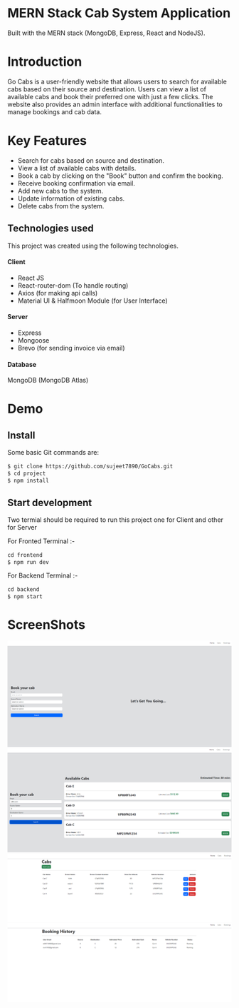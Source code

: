 # MERN Stack Cab System Application

Built with the MERN stack (MongoDB, Express, React and NodeJS).

# Introduction

Go Cabs is a user-friendly website that allows users to search for available cabs based on their source and destination. Users can view a list of available cabs and book their preferred one with just a few clicks. The website also provides an admin interface with additional functionalities to manage bookings and cab data.

# Key Features

- Search for cabs based on source and destination.
- View a list of available cabs with details.
- Book a cab by clicking on the "Book" button and confirm the booking.
- Receive booking confirmation via email.
- Add new cabs to the system.
- Update information of existing cabs.
- Delete cabs from the system.

## Technologies used

This project was created using the following technologies.

#### Client

- React JS
- React-router-dom (To handle routing)
- Axios (for making api calls)
- Material UI & Halfmoon Module (for User Interface)

#### Server

- Express
- Mongoose
- Brevo (for sending invoice via email)

#### Database

MongoDB (MongoDB Atlas)

# Demo

## Install

Some basic Git commands are:

```
$ git clone https://github.com/sujeet7890/GoCabs.git
$ cd project
$ npm install
```

## Start development

Two termial should be required to run this project one for Client and other for Server

For Fronted Terminal :-

```
cd frontend
$ npm run dev
```

For Backend Terminal :-

```
cd backend
$ npm start
```

# ScreenShots

![Alt text](<img/Screenshot 2023-11-02 193531.png>)
![Alt text](<img/Screenshot 2023-11-02 193557.png>)
![Alt text](<img/Screenshot 2023-11-02 193613.png>)
![Alt text](<img/Screenshot 2023-11-02 193652.png>)
